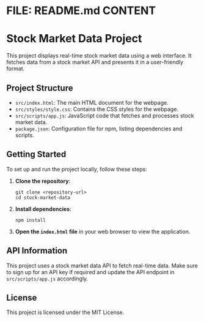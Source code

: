# FILE: README.md CONTENT

# Stock Market Data Project

This project displays real-time stock market data using a web interface. It fetches data from a stock market API and presents it in a user-friendly format.

## Project Structure

- `src/index.html`: The main HTML document for the webpage.
- `src/styles/style.css`: Contains the CSS styles for the webpage.
- `src/scripts/app.js`: JavaScript code that fetches and processes stock market data.
- `package.json`: Configuration file for npm, listing dependencies and scripts.

## Getting Started

To set up and run the project locally, follow these steps:

1. **Clone the repository**:
   ```
   git clone <repository-url>
   cd stock-market-data
   ```

2. **Install dependencies**:
   ```
   npm install
   ```

3. **Open the `index.html` file** in your web browser to view the application.

## API Information

This project uses a stock market data API to fetch real-time data. Make sure to sign up for an API key if required and update the API endpoint in `src/scripts/app.js` accordingly.

## License

This project is licensed under the MIT License.